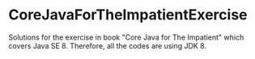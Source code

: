 # CoreJavaForTheImpatientExercise

Solutions for the exercise in book "Core Java for The Impatient" which covers Java SE 8. Therefore, all the codes are using JDK 8.
 